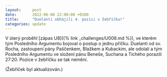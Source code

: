 ```yaml
---
layout:     post
date:       2022-06-08 22:00:00 +0100
title:      "Duelanti obhájili 4. pozici v žebříčku!"
categories: update
---
```


V úterý proběhl [zápas U8]({% link _challenges/U008.md %}), ve kterém tým Posledního Argumentu bojoval o postup o jednu příčku. Duelanti od sv. Rocha, zastoupení pány Paščenkem, Blažkem a Kubackim, ale odolali a tým Posledního Argumentu ve složení pánu Beneše, Suchana a Tichého porazili 27:20. Pozice v žebříčku se tak nemění.

(Žebříček byl aktualizován.)

